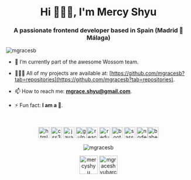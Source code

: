 <h1 align="center">Hi 🙋🏻‍♀️, I'm Mercy Shyu</h1>
<h3 align="center">A passionate frontend developer based in Spain (Madrid 📍 Málaga)</h3>
<p align="left"> <img src="https://komarev.com/ghpvc/?username=mgracesb" alt="mgracesb" /> </p>

- 🔭 I’m currently part of the awesome Wossom team.

- 👩🏻‍💻 All of my projects are available at: [https://github.com/mgracesb?tab=repositories](https://github.com/mgracesb?tab=repositories).

- 📫 How to reach me: **mgrace.shyu@gmail.com**.

- ⚡ Fun fact: **I am a 🐼**.
<br>
<p align="center">
  <img src="https://img.icons8.com/color/48/000000/html-5.png"alt="html5" width="30" height="30"/>
  <img src="https://img.icons8.com/color/48/000000/css3.png" alt="css3" width="30" height="30"/>
  <img src="https://img.icons8.com/color/48/000000/javascript.png" alt="javascript" width="30" height="30"/>
  <img src="https://img.icons8.com/windows/32/000000/gulp.png" alt="gulp" width="30" height="30"/><img src="https://img.icons8.com/color/64/000000/react-native.png" alt='react' width="30" height="30"/>
  <img src="https://img.icons8.com/color/48/000000/redux.png"  alt='redux' width="30" height="30"/>
  <img src="https://img.icons8.com/color/48/000000/bootstrap.png" alt="bootstrap" width="30" height="30"/>
  <img src="https://img.icons8.com/color/48/000000/sass.png" alt="sass" width="30" height="30"/>
  <img src="https://img.icons8.com/color/48/000000/nodejs.png" alt="nodejs" width="30" height="30"/><img src="https://img.icons8.com/wired/64/000000/babel.png" alt="babel" width="30" height="30"/></p>
  
  <p align="center">
  <img src="https://github-readme-stats.vercel.app/api?username=mgracesb&show_icons=true" alt="mgracesb" /> </p>

<p align="center">
<a href="https://twitter.com/mercyshyu" target="blank"><img align="center"src="https://img.icons8.com/nolan/64/twitter.png" alt="mercyshyu" height="50" width="50" /></a>
<a href="https://linkedin.com/in/mgraceshyubarcel" target="blank"><img align="center" src="https://img.icons8.com/nolan/64/linkedin-circled.png" alt="mgraceshyubarcel" height="50" width="50" /></a>
</p>

